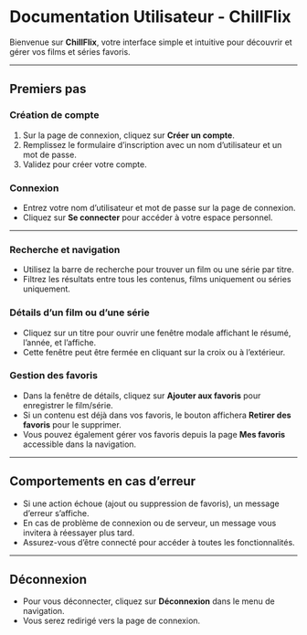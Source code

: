 # Documentation Utilisateur - ChillFlix

Bienvenue sur **ChillFlix**, votre interface simple et intuitive pour découvrir et gérer vos films et séries favoris.

---

## Premiers pas

### Création de compte

1. Sur la page de connexion, cliquez sur **Créer un compte**.
2. Remplissez le formulaire d’inscription avec un nom d’utilisateur et un mot de passe.
3. Validez pour créer votre compte.

### Connexion

- Entrez votre nom d’utilisateur et mot de passe sur la page de connexion.
- Cliquez sur **Se connecter** pour accéder à votre espace personnel.

---

### Recherche et navigation

- Utilisez la barre de recherche pour trouver un film ou une série par titre.
- Filtrez les résultats entre tous les contenus, films uniquement ou séries uniquement.

### Détails d’un film ou d’une série

- Cliquez sur un titre pour ouvrir une fenêtre modale affichant le résumé, l’année, et l’affiche.
- Cette fenêtre peut être fermée en cliquant sur la croix ou à l’extérieur.

### Gestion des favoris

- Dans la fenêtre de détails, cliquez sur **Ajouter aux favoris** pour enregistrer le film/série.
- Si un contenu est déjà dans vos favoris, le bouton affichera **Retirer des favoris** pour le supprimer.
- Vous pouvez également gérer vos favoris depuis la page **Mes favoris** accessible dans la navigation.

---

## Comportements en cas d’erreur

- Si une action échoue (ajout ou suppression de favoris), un message d’erreur s’affiche.
- En cas de problème de connexion ou de serveur, un message vous invitera à réessayer plus tard.
- Assurez-vous d’être connecté pour accéder à toutes les fonctionnalités.

---

## Déconnexion

- Pour vous déconnecter, cliquez sur **Déconnexion** dans le menu de navigation.
- Vous serez redirigé vers la page de connexion.
